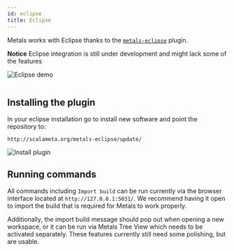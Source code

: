 ```yaml
---
id: eclipse
title: Eclipse
---
```


Metals works with Eclipse thanks to the
[`metals-eclipse`](https://github.com/scalameta/metals-eclipse) plugin.

**Notice** Eclipse integration is still under development and might lack some of
the features

![Eclipse demo](https://i.imgur.com/SxD6PcJ.gif)

```scala mdoc:requirements

```

## Installing the plugin

In your eclipse installation go to install new software and point the repository
to:

```
http://scalameta.org/metals-eclipse/update/
```

![Install plugin](https://i.imgur.com/PHqyJNL.gif)

## Running commands

All commands including `Import build` can be run currently via the browser interface
located at `http://127.0.0.1:5031/`. We recommend having it open to import the build
that is required for Metals to work properly.

Additionally, the import build message should pop out when opening a new workspace,
or it can be run via Metals Tree View which needs to be activated separately.
These features currently still need some polishing, but are usable.

```scala mdoc:generic

```

```scala mdoc:worksheet
```
